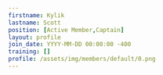 ```yaml
---
firstname: Kylik
lastname: Scott
position: [Active Member,Captain]
layout: profile
join_date: YYYY-MM-DD 00:00:00 -400
training: []
profile: /assets/img/members/default/0.png
---
```


